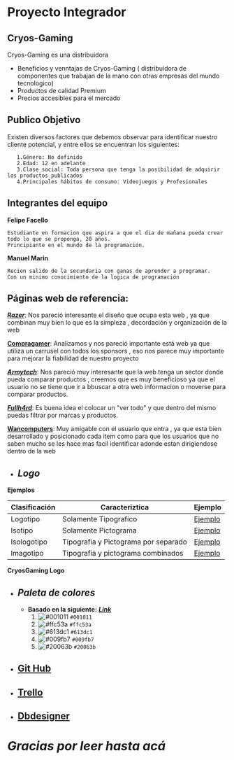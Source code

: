 # Proyecto Integrador

## Cryos-Gaming

Cryos-Gaming es una distribuidora 

- Beneficios y venntajas de Cryos-Gaming ( distribuidora de componentes que trabajan de la mano con otras empresas del mundo tecnologico) 
- Productos de calidad Premium 
- Precios accesibles para el mercado



## Publico Objetivo

Existen diversos factores que debemos observar para identificar nuestro cliente potencial, y entre ellos se encuentran los siguientes:

       1.Género: No definido 
       2.Edad: 12 en adelante
       3.Clase social: Toda persona que tenga la posibilidad de adquirir los productos publicados  
       4.Principales hábitos de consumo: Videojuegos y Profesionales
        

## Integrantes del equipo

__Felipe Facello__
    
    Estudiante en formacion que aspira a que el dia de mañana pueda crear todo lo que se proponga, 20 años.
    Principiante en el mundo de la programación.

__Manuel Marin__
    
    Recien salido de la secundaria con ganas de aprender a programar.
    Con un minimo conocimiento de la logica de programación



## Páginas web de referencia:
  
[___Razer___](https://www.razer.com/): Nos pareció interesante el diseño que ocupa esta web , ya que combinan muy bien lo que es la simpleza , decordación y organización de la web 
 
[__Compragamer__](https://compragamer.com/):  Analizamos y nos pareció importante está web ya que utiliza un carrusel con todos los sponsors , eso nos parece muy importante   
                                               para mejorar la fiabilidad de nuestro proyecto
                                        
[___Armytech___](https://www.armytech.com.ar/): Nos pareció muy interesante que la web tenga un sector donde pueda comparar productos , creemos que es muy beneficioso ya que el 
                                                usuario no se tiene que ir a bbuscar a otra web informacion o moverse para comparar productos.

[___Fullh4rd___](https://www.fullh4rd.com.ar/cat): Es buena idea el colocar un "ver todo" y que dentro del mismo puedas filtrar por marcas y productos.


[__Wancomputers__](http://wancomputers.com.ar/): Muy amigable con el usuario que entra , ya que esta bien desarrollado y posicionado cada item como para que los usuarios que no 
                                                  saben mucho se les hace mas facil identificar adonde estan dirigiendose dentro de la web 




+ ## ___Logo___
      
 __Ejemplos__
 
   | Clasificación | Caracteriztica | Ejemplo | 
   | ------------- | ------------- | ------------- |
   | Logotipo | Solamente Tipografico | [Ejemplo](https://logodownload.org/wp-content/uploads/2014/04/coca-cola-logo-1.png) |
   | Isotipo | Solamente Pictograma | [Ejemplo](https://i.pinimg.com/originals/1c/aa/03/1caa032c47f63d50902b9d34492e1303.jpg) |
   | Isologotipo | Tipografia y Pictograma por separado | [Ejemplo](https://upload.wikimedia.org/wikipedia/commons/thumb/2/26/Spotify_logo_with_text.svg/1200px-Spotify_logo_with_text.svg.png) |
   | Imagotipo | Tipografia y pictograma combinados | [Ejemplo](https://1000marcas.net/wp-content/uploads/2019/12/Burger-King-Logo.png) | 

__CryosGaming Logo__





+ ## ___Paleta de colores___
    - __Basado en la siguiente:__ [___Link___](https://coolors.co/001011-ffc53a-613dc1-009fb7-20063b)
        1. ![#001011](https://via.placeholder.com/15/001011/000000?text=+) `#001011`
        2. ![#ffc53a](https://via.placeholder.com/15/ffc53a/000000?text=+) `#ffc53a`
        3. ![#613dc1](https://via.placeholder.com/15/613dc1/000000?text=+) `#613dc1`
        4. ![#009fb7](https://via.placeholder.com/15/009fb7/000000?text=+) `#009fb7`
        5. ![#20063b](https://via.placeholder.com/15/20063b/000000?text=+) `#20063b`

+ ## [__Git Hub__](https://github.com/F3l1P3-F4/Cryos-Gaming.git)


+ ## [__Trello__](https://trello.com/b/3xowQDk2/cryos-gaming)
 

+ ## [__Dbdesigner__](https://app.dbdesigner.id/?action=open&uuid=a526c197-745e-4f64-80a0-dc68a225f67f)

# ***Gracias por leer hasta acá***
